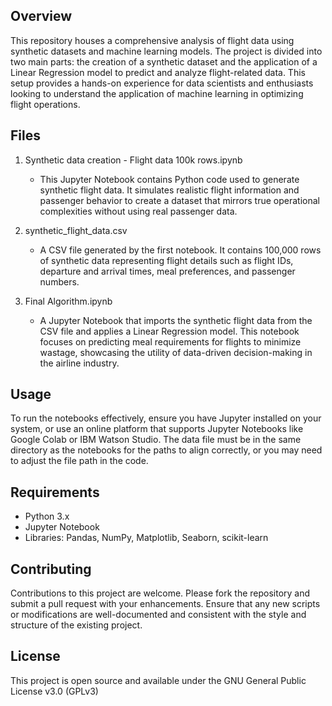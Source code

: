 ## Overview

This repository houses a comprehensive analysis of flight data using synthetic datasets and machine learning models. The project is divided into two main parts: the creation of a synthetic dataset and the application of a Linear Regression model to predict and analyze flight-related data. This setup provides a hands-on experience for data scientists and enthusiasts looking to understand the application of machine learning in optimizing flight operations.

## Files

1. Synthetic data creation - Flight data 100k rows.ipynb
   - This Jupyter Notebook contains Python code used to generate synthetic flight data. It simulates realistic flight information and passenger behavior to create a dataset that mirrors true operational complexities without using real passenger data.
   
2. synthetic_flight_data.csv
   - A CSV file generated by the first notebook. It contains 100,000 rows of synthetic data representing flight details such as flight IDs, departure and arrival times, meal preferences, and passenger numbers.

3. Final Algorithm.ipynb
   - A Jupyter Notebook that imports the synthetic flight data from the CSV file and applies a Linear Regression model. This notebook focuses on predicting meal requirements for flights to minimize wastage, showcasing the utility of data-driven decision-making in the airline industry.

## Usage

To run the notebooks effectively, ensure you have Jupyter installed on your system, or use an online platform that supports Jupyter Notebooks like Google Colab or IBM Watson Studio. The data file must be in the same directory as the notebooks for the paths to align correctly, or you may need to adjust the file path in the code.

## Requirements

- Python 3.x
- Jupyter Notebook
- Libraries: Pandas, NumPy, Matplotlib, Seaborn, scikit-learn

## Contributing

Contributions to this project are welcome. Please fork the repository and submit a pull request with your enhancements. Ensure that any new scripts or modifications are well-documented and consistent with the style and structure of the existing project.

## License

This project is open source and available under the GNU General Public License v3.0 (GPLv3)
